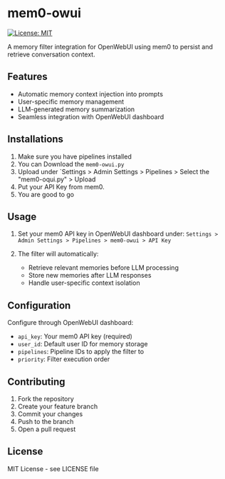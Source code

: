 # mem0-owui

[![License: MIT](https://img.shields.io/badge/License-MIT-yellow.svg)](https://opensource.org/licenses/MIT)

A memory filter integration for OpenWebUI using mem0 to persist and retrieve conversation context.

## Features
- Automatic memory context injection into prompts
- User-specific memory management
- LLM-generated memory summarization
- Seamless integration with OpenWebUI dashboard

## Installations

1. Make sure you have pipelines installed
2. You can Download the `mem0-owui.py`
3. Upload under `Settings > Admin Settings > Pipelines > Select the "mem0-oqui.py" > Upload
4. Put your API Key from mem0.
5. You are good to go

## Usage
1. Set your mem0 API key in OpenWebUI dashboard under:
   `Settings > Admin Settings > Pipelines > mem0-owui > API Key`

2. The filter will automatically:
   - Retrieve relevant memories before LLM processing
   - Store new memories after LLM responses
   - Handle user-specific context isolation

## Configuration
Configure through OpenWebUI dashboard:
- `api_key`: Your mem0 API key (required)
- `user_id`: Default user ID for memory storage
- `pipelines`: Pipeline IDs to apply the filter to
- `priority`: Filter execution order

## Contributing
1. Fork the repository
2. Create your feature branch
3. Commit your changes
4. Push to the branch
5. Open a pull request

## License
MIT License - see LICENSE file
